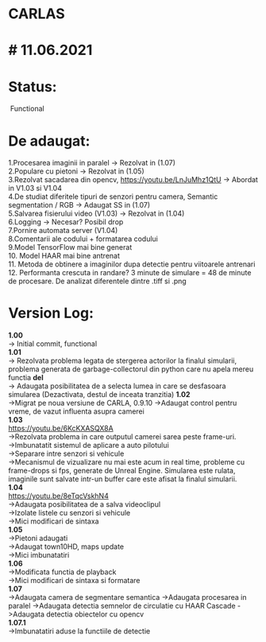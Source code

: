 # CARLAS
# # 11.06.2021  
# Status:  
&nbsp;Functional  
# De adaugat:  
1.Procesarea imaginii in paralel  -> Rezolvat in (1.07)  
2.Populare cu pietoni -> Rezolvat in (1.05)  
3.Rezolvat sacadarea din opencv, https://youtu.be/LnJuMhz1QtU -> Abordat in V1.03 si V1.04  
4.De studiat diferitele tipuri de senzori pentru camera, Semantic segmentation / RGB  -> Adaugat SS in (1.07)  
5.Salvarea fisierului video (V1.03) -> Rezolvat in (1.04)  
6.Logging  -> Necesar? Posibil drop  
7.Pornire automata server (V1.04)  
8.Comentarii ale codului + formatarea codului  
9.Model TensorFlow mai bine generat  
10. Model HAAR mai bine antrenat  
11. Metoda de obtinere a imaginilor dupa detectie pentru viitoarele antrenari  
12. Performanta crescuta in randare? 3 minute de simulare = 48 de minute de procesare. De analizat diferentele dintre .tiff si .png    

#  Version Log:  
**1.00**    
-> Initial commit, functional  
**1.01**   
-> Rezolvata problema legata de stergerea actorilor la finalul simularii, problema generata de garbage-collectorul din python care nu apela mereu functia __del__  
-> Adaugata posibilitatea de a selecta lumea in care se desfasoara simularea (Dezactivata, destul de inceata tranzitia)
**1.02**    
->Migrat pe noua versiune de CARLA, 0.9.10
->Adaugat control pentru vreme, de vazut influenta asupra camerei  
**1.03**    
https://youtu.be/6KcKXASQX8A  
->Rezolvata problema in care outputul camerei sarea peste frame-uri.  
->Imbunatatit sistemul de aplicare a auto pilotului  
->Separare intre senzori si vehicule  
->Mecanismul de vizualizare nu mai este acum in real time, probleme cu frame-drops si fps, generate de Unreal Engine. Simularea este rulata, imaginile sunt salvate intr-un buffer care este afisat la finalul simularii.  
**1.04**    
https://youtu.be/8eTqcVskhN4  
->Adaugata posibilitatea de a salva videoclipul  
->Izolate listele cu senzori si vehicule  
->Mici modificari de sintaxa  
**1.05**  
->Pietoni adaugati  
->Adaugat town10HD, maps update  
->Mici imbunatatiri  
**1.06**  
->Modificata functia de playback  
->Mici modificari de sintaxa si formatare  
**1.07**  
->Adaugata camera de segmentare semantica
->Adaugata procesarea in paralel
->Adaugata detectia semnelor de circulatie cu HAAR Cascade
->Adaugata detectia obiectelor cu opencv  
**1.07.1**  
->Imbunatatiri aduse la functiile de detectie  
